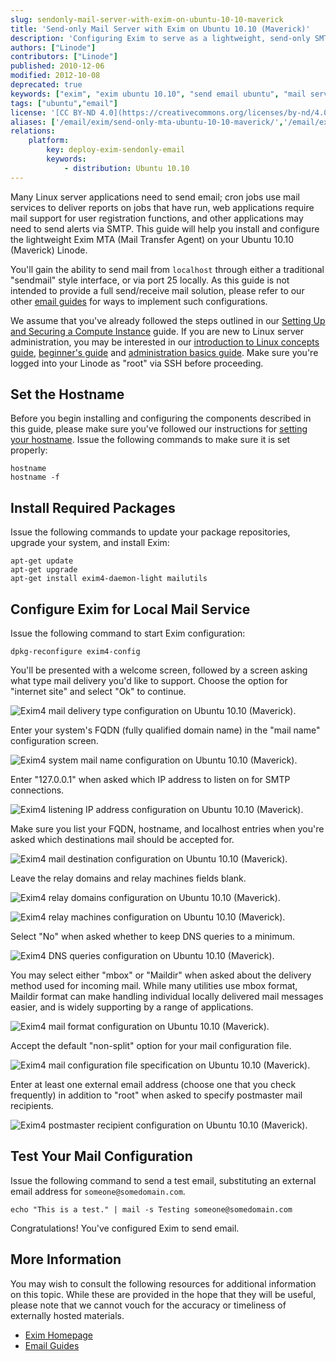 ```yaml
---
slug: sendonly-mail-server-with-exim-on-ubuntu-10-10-maverick
title: 'Send-only Mail Server with Exim on Ubuntu 10.10 (Maverick)'
description: 'Configuring Exim to serve as a lightweight, send-only SMTP server on Ubuntu 10.10 (Maverick).'
authors: ["Linode"]
contributors: ["Linode"]
published: 2010-12-06
modified: 2012-10-08
deprecated: true
keywords: ["exim", "exim ubuntu 10.10", "send email ubuntu", "mail server", "linux mail", "smtp server", "ubuntu exim"]
tags: ["ubuntu","email"]
license: '[CC BY-ND 4.0](https://creativecommons.org/licenses/by-nd/4.0)'
aliases: ['/email/exim/send-only-mta-ubuntu-10-10-maverick/','/email/exim/sendonly-mail-server-with-exim-on-ubuntu-10-10-maverick/']
relations:
    platform:
        key: deploy-exim-sendonly-email
        keywords:
            - distribution: Ubuntu 10.10
---
```




Many Linux server applications need to send email; cron jobs use mail services to deliver reports on jobs that have run, web applications require mail support for user registration functions, and other applications may need to send alerts via SMTP. This guide will help you install and configure the lightweight Exim MTA (Mail Transfer Agent) on your Ubuntu 10.10 (Maverick) Linode.

You'll gain the ability to send mail from `localhost` through either a traditional "sendmail" style interface, or via port 25 locally. As this guide is not intended to provide a full send/receive mail solution, please refer to our other [email guides](/docs/email/) for ways to implement such configurations.

We assume that you've already followed the steps outlined in our [Setting Up and Securing a Compute Instance](/docs/products/compute/compute-instances/guides/set-up-and-secure/) guide. If you are new to Linux server administration, you may be interested in our [introduction to Linux concepts guide](/docs/guides/introduction-to-linux-concepts/), [beginner's guide](/docs/products/compute/compute-instances/faqs/) and [administration basics guide](/docs/guides/linux-system-administration-basics/). Make sure you're logged into your Linode as "root" via SSH before proceeding.

## Set the Hostname

Before you begin installing and configuring the components described in this guide, please make sure you've followed our instructions for [setting your hostname](/docs/products/compute/compute-instances/guides/set-up-and-secure/#configure-a-custom-hostname). Issue the following commands to make sure it is set properly:

    hostname
    hostname -f

## Install Required Packages

Issue the following commands to update your package repositories, upgrade your system, and install Exim:

    apt-get update
    apt-get upgrade
    apt-get install exim4-daemon-light mailutils

## Configure Exim for Local Mail Service

Issue the following command to start Exim configuration:

    dpkg-reconfigure exim4-config

You'll be presented with a welcome screen, followed by a screen asking what type mail delivery you'd like to support. Choose the option for "internet site" and select "Ok" to continue.

![Exim4 mail delivery type configuration on Ubuntu 10.10 (Maverick).](143-01-exim4-ubuntu-10.04-general.png)

Enter your system's FQDN (fully qualified domain name) in the "mail name" configuration screen.

![Exim4 system mail name configuration on Ubuntu 10.10 (Maverick).](144-02-exim4-ubuntu-10.04-mail-name.png)

Enter "127.0.0.1" when asked which IP address to listen on for SMTP connections.

![Exim4 listening IP address configuration on Ubuntu 10.10 (Maverick).](145-03-exim4-ubuntu-10.04-ip-listen.png)

Make sure you list your FQDN, hostname, and localhost entries when you're asked which destinations mail should be accepted for.

![Exim4 mail destination configuration on Ubuntu 10.10 (Maverick).](146-04-exim4-ubuntu-10.04-local-domains.png)

Leave the relay domains and relay machines fields blank.

![Exim4 relay domains configuration on Ubuntu 10.10 (Maverick).](147-05-exim4-ubuntu-10.04-relay-domains.png)

![Exim4 relay machines configuration on Ubuntu 10.10 (Maverick).](148-06-exim4-ubuntu-10.04-relay-machines.png)

Select "No" when asked whether to keep DNS queries to a minimum.

![Exim4 DNS queries configuration on Ubuntu 10.10 (Maverick).](149-07-exim4-ubuntu-10.04-dns-queries.png)

You may select either "mbox" or "Maildir" when asked about the delivery method used for incoming mail. While many utilities use mbox format, Maildir format can make handling individual locally delivered mail messages easier, and is widely supporting by a range of applications.

![Exim4 mail format configuration on Ubuntu 10.10 (Maverick).](150-08-exim4-ubuntu-10.04-mail-format.png)

Accept the default "non-split" option for your mail configuration file.

![Exim4 mail configuration file specification on Ubuntu 10.10 (Maverick).](150-08-exim4-ubuntu-10.04-mail-format.png)

Enter at least one external email address (choose one that you check frequently) in addition to "root" when asked to specify postmaster mail recipients.

![Exim4 postmaster recipient configuration on Ubuntu 10.10 (Maverick).](151-10-exim4-ubuntu-10.04-postmater-mail.png)

## Test Your Mail Configuration

Issue the following command to send a test email, substituting an external email address for `someone@somedomain.com`.

    echo "This is a test." | mail -s Testing someone@somedomain.com

Congratulations! You've configured Exim to send email.

## More Information

You may wish to consult the following resources for additional information on this topic. While these are provided in the hope that they will be useful, please note that we cannot vouch for the accuracy or timeliness of externally hosted materials.

- [Exim Homepage](http://www.exim.org/)
- [Email Guides](/docs/email/)




